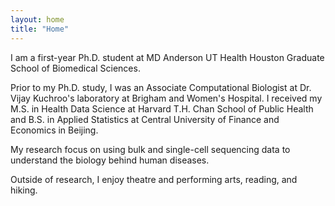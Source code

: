 ```yaml
---
layout: home
title: "Home"
---
```


I am a first-year Ph.D. student at MD Anderson UT Health Houston Graduate School of Biomedical Sciences. 

Prior to my Ph.D. study, I was an Associate Computational Biologist at Dr. Vijay Kuchroo's laboratory at Brigham and Women's Hospital. I received my M.S. in Health Data Science at Harvard T.H. Chan School of Public Health and B.S. in Applied Statistics at Central University of Finance and Economics in Beijing.

My research focus on using bulk and single-cell sequencing data to understand the biology behind human diseases.

Outside of research, I enjoy theatre and performing arts, reading, and hiking.
